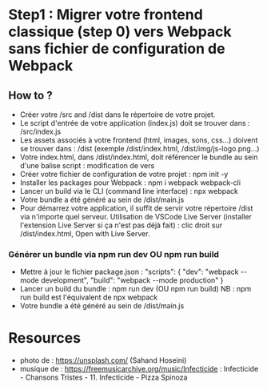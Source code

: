 # Step1 : Migrer votre frontend classique (step 0) vers Webpack sans fichier de configuration de Webpack
## How to ?
- Créer votre /src and /dist dans le répertoire de votre projet.
- Le script d'entrée de votre application (index.js) doit se trouver dans : /src/index.js
- Les assets associés à votre frontend (html, images, sons, css...) doivent se trouver dans : /dist (exemple /dist/index.html, /dist/img/js-logo.png...)
- Votre index.html, dans /dist/index.html, doit référencer le bundle au sein d'une balise script : modification de <script src="./index.js"></script> vers <script src="./main.js"></script>
- Créer votre fichier de configuration de votre projet : npm init -y
- Installer les packages pour Webpack : npm i webpack webpack-cli
- Lancer un build via le CLI (command line interface) : npx webpack
- Votre bundle a été généré au sein de /dist/main.js
- Pour démarrez votre application, il suffit de servir votre répertoire /dist via n'importe quel serveur. Utilisation de VSCode Live Server (installer l'extension Live Server si ça n'est pas déjà fait) : clic droit sur /dist/index.html, Open with Live Server.
### Générer un bundle via npm run dev OU npm run build
- Mettre à jour le fichier package.json : 
 "scripts": {
    "dev": "webpack --mode development",
    "build": "webpack --mode production"
  }
- Lancer un build du bundle : npm run dev (OU npm run build)
NB : npm run build est l'équivalent de npx webpack
- Votre bundle a été généré au sein de /dist/main.js
# Resources
- photo de : https://unsplash.com/ (Sahand Hoseini)
- musique de : https://freemusicarchive.org/music/Infecticide : Infecticide - Chansons Tristes - 11. Infecticide - Pizza Spinoza